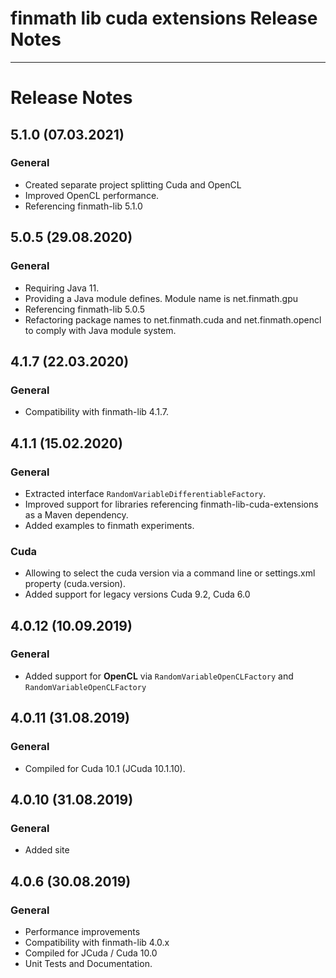 finmath lib cuda extensions Release Notes
==========

****************************************

# Release Notes


## 5.1.0 (07.03.2021)

### General

 - Created separate project splitting Cuda and OpenCL
 - Improved OpenCL performance.
 - Referencing finmath-lib 5.1.0
 

## 5.0.5 (29.08.2020)

### General

 - Requiring Java 11.
 - Providing a Java module defines. Module name is net.finmath.gpu
 - Referencing finmath-lib 5.0.5
 - Refactoring package names to net.finmath.cuda and net.finmath.opencl to comply with Java module system.
 

## 4.1.7 (22.03.2020)

### General

- Compatibility with finmath-lib 4.1.7.


## 4.1.1 (15.02.2020)

### General

- Extracted interface `RandomVariableDifferentiableFactory`.
- Improved support for libraries referencing finmath-lib-cuda-extensions as a Maven dependency. 
- Added examples to finmath experiments.


### Cuda

- Allowing to select the cuda version via a command line or settings.xml property (cuda.version).
- Added support for legacy versions Cuda 9.2, Cuda 6.0



## 4.0.12 (10.09.2019)

### General

- Added support for **OpenCL** via `RandomVariableOpenCLFactory` and `RandomVariableOpenCLFactory`



## 4.0.11 (31.08.2019)

### General

- Compiled for Cuda 10.1 (JCuda 10.1.10).


## 4.0.10 (31.08.2019)

### General

- Added site


## 4.0.6 (30.08.2019)

### General

- Performance improvements
- Compatibility with finmath-lib 4.0.x
- Compiled for JCuda / Cuda 10.0
- Unit Tests and Documentation.
